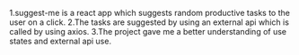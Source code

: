 1.suggest-me is a react app which suggests random productive tasks to the user on a click.
2.The tasks are suggested by using an external api which is called by using axios.
3.The project gave me a better understanding of use states and external api use.
